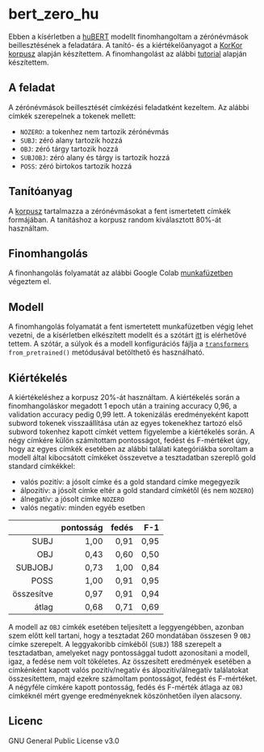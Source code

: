 # bert_zero_hu

Ebben a kísérletben a [huBERT](https://hlt.bme.hu/en/resources/hubert) modellt finomhangoltam a zérónévmások beillesztésének a feladatára.
A tanító- és a kiértékelőanyagot a [KorKor korpusz](https://github.com/vadno/korkor_pilot) alapján készítettem.
A finomhangolást az alábbi [tutorial](https://github.com/NielsRogge/Transformers-Tutorials/blob/master/BERT/Custom_Named_Entity_Recognition_with_BERT_only_first_wordpiece.ipynb) alapján készítettem.

## A feladat

A zérónévmások beillesztését címkézési feladatként kezeltem.
Az alábbi címkék szerepelnek a tokenek mellett:
* `NOZERO`: a tokenhez nem tartozik zérónévmás
* `SUBJ`: zéró alany tartozik hozzá
* `OBJ`: zéró tárgy tartozik hozzá
* `SUBJOBJ`: zéró alany és tárgy is tartozik hozzá
* `POSS`: zéró birtokos tartozik hozzá

## Tanítóanyag

A [korpusz](/korkor_sents.txt) tartalmazza a zérónévmásokat a fent ismertetett címkék formájában.
A tanításhoz a korpusz random kiválasztott 80%-át használtam.

## Finomhangolás

A finonhangolás folyamatát az alábbi Google Colab [munkafüzetben](https://colab.research.google.com/drive/1LGMTvdQJKMq64Q9Al2C2T7ejMAH53Vta?usp=sharing) végeztem el.

## Modell

A finomhangolás folyamatát a fent ismertetett munkafüzetben végig lehet vezetni, de a kísérletben elkészített modellt és a szótárt [itt](/bert_zero_hu) is elérhetővé tettem.
A szótár, a súlyok és a modell konfigurációs fájlja a [`transformers`]() `from_pretrained()` metódusával betölthető és használható.

## Kiértékelés

A kiértékeléshez a korpusz 20%-át használtam.
A kiértékelés során a finomhangoláskor megadott 1 epoch után a training accuracy 0,96, a validation accuracy pedig 0,99 lett.
A tokenizálás eredményeként kapott subword tokenek visszaállítása után az egyes tokenekhez tartozó első subword tokenhez kapott címkét vettem figyelembe a kiértékelés során.
A négy címkére külön számítottam pontosságot, fedést és F-mértéket úgy, hogy az egyes címkék esetében az alábbi találati kategóriákba soroltam a modell által kibocsátott címkéket összevetve a tesztadatban szereplő gold standard címkékkel:

* valós pozitív: a jósolt címke és a gold standard címke megegyezik
* álpozitív: a jósolt címke eltér a gold standard címkétől (és nem `NOZERO`)
* álnegatív: a jósolt címke `NOZERO`
* valós negatív: minden egyéb esetben

|            | pontosság | fedés |  F-1 |
|-----------:|----------:|------:|-----:|
|       SUBJ |      1,00 |  0,91 | 0,95 |
|        OBJ |      0,43 |  0,60 | 0,50 |
|    SUBJOBJ |      0,73 |  1,00 | 0,84 |
|       POSS |      1,00 |  0,91 | 0,95 |
| összesítve |      0,97 |  0,91 | 0,94 |
|      átlag |      0,68 |  0,71 | 0,69 |

A modell az `OBJ` címkék esetében teljesített a leggyengébben, azonban szem előtt kell tartani, hogy a tesztadat 260 mondatában összesen 9 `OBJ` címke szerepelt.
A leggyakoribb címkéből (`SUBJ`) 188 szerepelt a tesztadatban, amelyeket nagy pontossággal tudott azonosítani a modell, igaz, a fedése nem volt tökéletes.
Az összesített eredmények esetében a címkénként kapott valós pozitív/negatív és álpozitív/álnegatív találatokat összesítettem, majd ezekre számoltam pontosságot, fedést és F-mértéket.
A négyféle címkére kapott pontosság, fedés és F-mérték átlaga az `OBJ` címkéknél mért gyenge eredményeknek köszönhetően ilyen alacsony.

## Licenc

GNU General Public License v3.0
